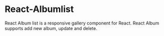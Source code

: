 # React-Albumlist
React Album list is a responsive gallery component for React. 
React Album supports add new album, update and delete.
